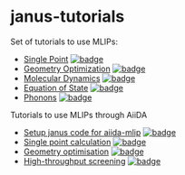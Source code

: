# janus-tutorials

Set of tutorials to use MLIPs:

- [Single Point](single_point.ipynb) [![badge](https://colab.research.google.com/assets/colab-badge.svg)](https://colab.research.google.com/github/stfc/janus-tutorials/blob/main/single_point.ipynb)
- [Geometry Optimization](geom_opt.ipynb) [![badge](https://colab.research.google.com/assets/colab-badge.svg)](https://colab.research.google.com/github/stfc/janus-tutorials/blob/main/geom_opt.ipynb)
- [Molecular Dynamics](md.ipynb) [![badge](https://colab.research.google.com/assets/colab-badge.svg)](https://colab.research.google.com/github/stfc/janus-tutorials/blob/main/md.ipynb)
- [Equation of State](eos.ipynb) [![badge](https://colab.research.google.com/assets/colab-badge.svg)](https://colab.research.google.com/github/stfc/janus-tutorials/blob/main/eos.ipynb)
- [Phonons](phonons.ipynb) [![badge](https://colab.research.google.com/assets/colab-badge.svg)](https://colab.research.google.com/github/stfc/janus-tutorials/blob/main/phonons.ipynb)


Tutorials to use MLIPs through AiiDA
- [Setup janus code for aiida-mlip](aiida-tutorials/setup-janus-code.ipynb) [![badge](https://colab.research.google.com/assets/colab-badge.svg)](https://colab.research.google.com/github/janus-tutorials/blob/main/aiida-tutorials/setup-janus-code.ipynb)
- [Single point calculation](aiida-tutorials/singlepoint.ipynb) [![badge](https://colab.research.google.com/assets/colab-badge.svg)](https://colab.research.google.com/github/janus-tutorials/blob/main/aiida-tutorials/singlepoint.ipynb)
- [Geometry optimisation](aiida-tutorials/geometry-optimisation.ipynb) [![badge](https://colab.research.google.com/assets/colab-badge.svg)](https://colab.research.google.com/github/janus-tutorials/blob/main/aiida-tutorials/geometry-optimisation.ipynb)
- [High-throughput screening](aiida-tutorials/high-throughput-screening.ipynb) [![badge](https://colab.research.google.com/assets/colab-badge.svg)](https://colab.research.google.com/github/janus-tutorials/blob/main/aiida-tutorials/high-throughput-screening.ipynb)
